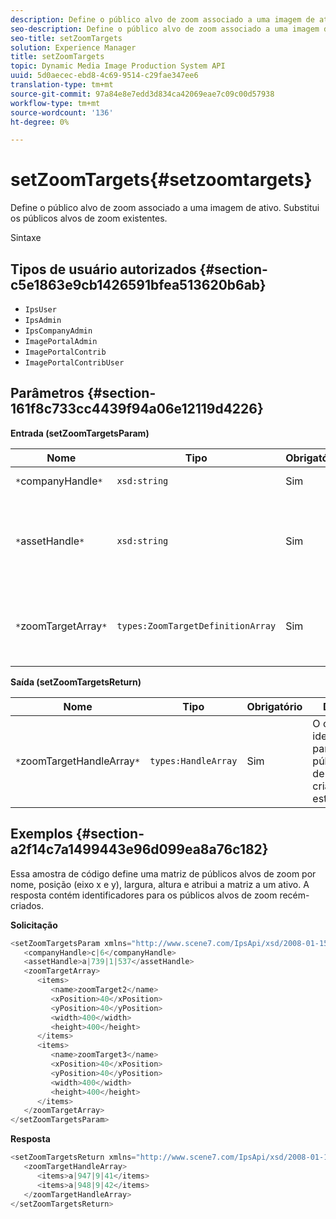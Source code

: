 ```yaml
---
description: Define o público alvo de zoom associado a uma imagem de ativo. Substitui os públicos alvos de zoom existentes.
seo-description: Define o público alvo de zoom associado a uma imagem de ativo. Substitui os públicos alvos de zoom existentes.
seo-title: setZoomTargets
solution: Experience Manager
title: setZoomTargets
topic: Dynamic Media Image Production System API
uuid: 5d0aecec-ebd8-4c69-9514-c29fae347ee6
translation-type: tm+mt
source-git-commit: 97a84e8e7edd3d834ca42069eae7c09c00d57938
workflow-type: tm+mt
source-wordcount: '136'
ht-degree: 0%

---
```



# setZoomTargets{#setzoomtargets}

Define o público alvo de zoom associado a uma imagem de ativo. Substitui os públicos alvos de zoom existentes.

Sintaxe

## Tipos de usuário autorizados {#section-c5e1863e9cb1426591bfea513620b6ab}

* `IpsUser`
* `IpsAdmin`
* `IpsCompanyAdmin`
* `ImagePortalAdmin`
* `ImagePortalContrib`
* `ImagePortalContribUser`

## Parâmetros {#section-161f8c733cc4439f94a06e12119d4226}

**Entrada (setZoomTargetsParam)**

| Nome | Tipo | Obrigatório | Descrição |
|---|---|---|---|
| `*`companyHandle`*` | `xsd:string` | Sim | Alça da empresa. |
| `*`assetHandle`*` | `xsd:string` | Sim | Ativo com o público alvo de zoom que você deseja definir. |
| `*`zoomTargetArray`*` | `types:ZoomTargetDefinitionArray` | Sim | Matriz de definições de públicos alvos de zoom. |

**Saída (setZoomTargetsReturn)**

| Nome | Tipo | Obrigatório | Descrição |
|---|---|---|---|
| `*`zoomTargetHandleArray`*` | `types:HandleArray` | Sim | O conjunto de identificadores para os públicos alvos de zoom criados por esta operação. |

## Exemplos {#section-a2f14c7a1499443e96d099ea8a76c182}

Essa amostra de código define uma matriz de públicos alvos de zoom por nome, posição (eixo x e y), largura, altura e atribui a matriz a um ativo. A resposta contém identificadores para os públicos alvos de zoom recém-criados.

**Solicitação**

```java
<setZoomTargetsParam xmlns="http://www.scene7.com/IpsApi/xsd/2008-01-15">
   <companyHandle>c|6</companyHandle>
   <assetHandle>a|739|1|537</assetHandle>
   <zoomTargetArray>
      <items>
         <name>zoomTarget2</name>
         <xPosition>40</xPosition>
         <yPosition>40</yPosition>
         <width>400</width>
         <height>400</height>
      </items>
      <items>
         <name>zoomTarget3</name>
         <xPosition>40</xPosition>
         <yPosition>40</yPosition>
         <width>400</width>
         <height>400</height>
      </items>
   </zoomTargetArray>
</setZoomTargetsParam>
```

**Resposta**

```java
<setZoomTargetsReturn xmlns="http://www.scene7.com/IpsApi/xsd/2008-01-15">
   <zoomTargetHandleArray>
      <items>a|947|9|41</items>
      <items>a|948|9|42</items>
   </zoomTargetHandleArray>
</setZoomTargetsReturn>
```

